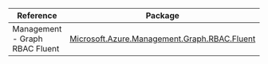 | Reference | Package | Source |
|---|---|---|
|Management - Graph RBAC Fluent|[Microsoft.Azure.Management.Graph.RBAC.Fluent](https://www.nuget.org/packages/Microsoft.Azure.Management.Graph.RBAC.Fluent)|[Github](https://github.com/Azure/azure-sdk-for-net)|
